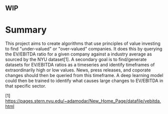 ## WIP
# Summary
This project aims to create algorithms that use principles of value investing to find "under-valued" or "over-valued" companies. It does this by querying the EV/EBITDA ratio for a given company against a industry average as sourced by the NYU dataset[1].
A secondary goal is to find/generate datasets for EV/EBITDA ratios as a timeseries and identify timeframes of extraordinarily high or low values. News, press releases, and coporate changes should then be queried from this timeframe. A deep learning model could then be trained to identify what causes large changes to EV/EBITDA in that specific sector. 



[1] https://pages.stern.nyu.edu/~adamodar/New_Home_Page/datafile/vebitda.html